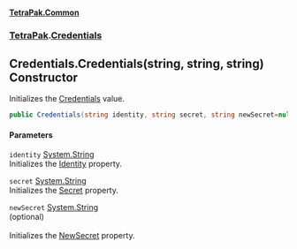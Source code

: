 #### [TetraPak.Common](index.md 'index')
### [TetraPak](TetraPak.md 'TetraPak').[Credentials](TetraPak_Credentials.md 'TetraPak.Credentials')
## Credentials.Credentials(string, string, string) Constructor
Initializes the [Credentials](TetraPak_Credentials.md 'TetraPak.Credentials') value.  
```csharp
public Credentials(string identity, string secret, string newSecret=null);
```
#### Parameters
<a name='TetraPak_Credentials_Credentials(string_string_string)_identity'></a>
`identity` [System.String](https://docs.microsoft.com/en-us/dotnet/api/System.String 'System.String')  
Initializes the [Identity](TetraPak_Credentials_Identity.md 'TetraPak.Credentials.Identity') property.  
  
<a name='TetraPak_Credentials_Credentials(string_string_string)_secret'></a>
`secret` [System.String](https://docs.microsoft.com/en-us/dotnet/api/System.String 'System.String')  
Initializes the [Secret](TetraPak_Credentials_Secret.md 'TetraPak.Credentials.Secret') property.  
  
<a name='TetraPak_Credentials_Credentials(string_string_string)_newSecret'></a>
`newSecret` [System.String](https://docs.microsoft.com/en-us/dotnet/api/System.String 'System.String')  
(optional)<br/>  
Initializes the [NewSecret](TetraPak_Credentials_NewSecret.md 'TetraPak.Credentials.NewSecret') property.  
  
